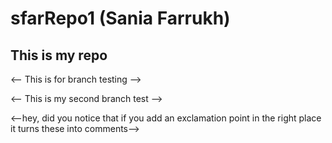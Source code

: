 # sfarRepo1 (Sania Farrukh)

## This is my repo 

<!-- thanks for playing along -->

<-- This is for branch testing -->
<!-- This is for branch testing -->

<-- This is my second branch test -->
<!-- This is my second branch test -->

<--hey, did you notice that if you add an exclamation point in the right place it turns these into comments-->
<!--hey, did you notice that if you add an exclamation point in the right place it turns these into comments-->
